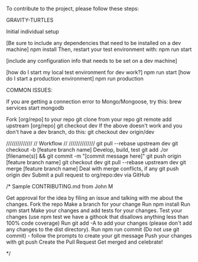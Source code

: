 To contribute to the project, please follow these steps:




GRAVITY-TURTLES

Initial individual setup

[Be sure to include any dependencies that need to be installed on a dev machine]
  npm install
  Then, restart your test environment with:
    npm run start

[include any configuration info that needs to be set on a dev machine]

[how do I start my local test environment for dev work?]
  npm run start
[how do I start a production environment]
  npm run production

COMMON ISSUES:

If you are getting a connection error to Mongo/Mongoose, try this:
  brew services start mongodb



Fork [org/repo] to your repo
git clone from your repo
git remote add upstream [org/repo]
git checkout dev
If the above doesn't work and you don't have a dev branch, do this:
git checkout dev origin/dev


  //////////////
 // Workflow //
//////////////
git pull --rebase upstream dev
git checkout -b [feature branch name]
Develop, build, test
git add ./or [filename(s)] && git commit -m "[commit message here]"
git push origin [feature branch name]
git checkout dev
git pull --rebase upstream dev
git merge [feature branch name]
Deal with merge conflicts, if any
git push origin dev
Submit a pull request to org/repo:dev via GitHub





/*
Sample CONTRIBUTING.md from John M

Get approval for the idea by filing an issue and talking with me about the changes.
Fork the repo
Make a branch for your change
Run npm install
Run npm start
Make your changes and add tests for your changes.
Test your changes (use npm test we have a githook that disallows anything less than 100% code coverage)
Run git add -A to add your changes (please don't add any changes to the dist directory).
Run npm run commit (Do not use git commit) - follow the prompts to create your git message
Push your changes with git push
Create the Pull Request
Get merged and celebrate!

*/